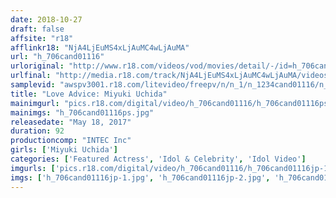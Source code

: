 ```yaml
---
date: 2018-10-27
draft: false
affsite: "r18"
afflinkr18: "NjA4LjEuMS4xLjAuMC4wLjAuMA"
url: "h_706cand01116"
urloriginal: "http://www.r18.com/videos/vod/movies/detail/-/id=h_706cand01116"
urlfinal: "http://media.r18.com/track/NjA4LjEuMS4xLjAuMC4wLjAuMA/videos/vod/movies/detail/-/id=h_706cand01116"
samplevid: "awspv3001.r18.com/litevideo/freepv/n/n_1/n_1234cand01116/n_1234cand01116_dmb_w.mp4"
title: "Love Advice: Miyuki Uchida"
mainimgurl: "pics.r18.com/digital/video/h_706cand01116/h_706cand01116ps.jpg"
mainimgs: "h_706cand01116ps.jpg"
releasedate: "May 18, 2017"
duration: 92
productioncomp: "INTEC Inc"
girls: ['Miyuki Uchida']
categories: ['Featured Actress', 'Idol & Celebrity', 'Idol Video']
imgurls: ['pics.r18.com/digital/video/h_706cand01116/h_706cand01116jp-1.jpg', 'pics.r18.com/digital/video/h_706cand01116/h_706cand01116jp-2.jpg', 'pics.r18.com/digital/video/h_706cand01116/h_706cand01116jp-3.jpg', 'pics.r18.com/digital/video/h_706cand01116/h_706cand01116jp-4.jpg', 'pics.r18.com/digital/video/h_706cand01116/h_706cand01116jp-5.jpg', 'pics.r18.com/digital/video/h_706cand01116/h_706cand01116jp-6.jpg', 'pics.r18.com/digital/video/h_706cand01116/h_706cand01116jp-7.jpg', 'pics.r18.com/digital/video/h_706cand01116/h_706cand01116jp-8.jpg', 'pics.r18.com/digital/video/h_706cand01116/h_706cand01116jp-9.jpg', 'pics.r18.com/digital/video/h_706cand01116/h_706cand01116jp-10.jpg', 'pics.r18.com/digital/video/h_706cand01116/h_706cand01116jp-11.jpg', 'pics.r18.com/digital/video/h_706cand01116/h_706cand01116jp-12.jpg', 'pics.r18.com/digital/video/h_706cand01116/h_706cand01116jp-13.jpg', 'pics.r18.com/digital/video/h_706cand01116/h_706cand01116jp-14.jpg', 'pics.r18.com/digital/video/h_706cand01116/h_706cand01116jp-15.jpg', 'pics.r18.com/digital/video/h_706cand01116/h_706cand01116jp-16.jpg', 'pics.r18.com/digital/video/h_706cand01116/h_706cand01116jp-17.jpg', 'pics.r18.com/digital/video/h_706cand01116/h_706cand01116jp-18.jpg', 'pics.r18.com/digital/video/h_706cand01116/h_706cand01116jp-19.jpg', 'pics.r18.com/digital/video/h_706cand01116/h_706cand01116jp-20.jpg']
imgs: ['h_706cand01116jp-1.jpg', 'h_706cand01116jp-2.jpg', 'h_706cand01116jp-3.jpg', 'h_706cand01116jp-4.jpg', 'h_706cand01116jp-5.jpg', 'h_706cand01116jp-6.jpg', 'h_706cand01116jp-7.jpg', 'h_706cand01116jp-8.jpg', 'h_706cand01116jp-9.jpg', 'h_706cand01116jp-10.jpg', 'h_706cand01116jp-11.jpg', 'h_706cand01116jp-12.jpg', 'h_706cand01116jp-13.jpg', 'h_706cand01116jp-14.jpg', 'h_706cand01116jp-15.jpg', 'h_706cand01116jp-16.jpg', 'h_706cand01116jp-17.jpg', 'h_706cand01116jp-18.jpg', 'h_706cand01116jp-19.jpg', 'h_706cand01116jp-20.jpg']
---
```

